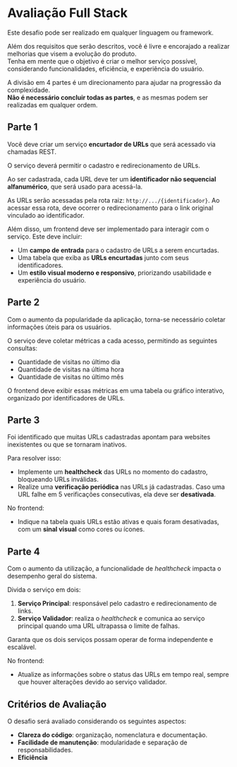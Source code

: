 # Avaliação Full Stack  

Este desafio pode ser realizado em qualquer linguagem ou framework.  

Além dos requisitos que serão descritos, você é livre e encorajado a realizar melhorias que visem a evolução do produto.  
Tenha em mente que o objetivo é criar o melhor serviço possível, considerando funcionalidades, eficiência, e experiência do usuário.  

A divisão em 4 partes é um direcionamento para ajudar na progressão da complexidade.  
**Não é necessário concluir todas as partes**, e as mesmas podem ser realizadas em qualquer ordem.  

## Parte 1  

Você deve criar um serviço **encurtador de URLs** que será acessado via chamadas REST.  

O serviço deverá permitir o cadastro e redirecionamento de URLs.  

Ao ser cadastrada, cada URL deve ter um **identificador não sequencial alfanumérico**, que será usado para acessá-la.  

As URLs serão acessadas pela rota raiz: `http://.../{identificador}`. Ao acessar essa rota, deve ocorrer o redirecionamento para o link original vinculado ao identificador.  

Além disso, um frontend deve ser implementado para interagir com o serviço. Este deve incluir:  
- Um **campo de entrada** para o cadastro de URLs a serem encurtadas.  
- Uma tabela que exiba as **URLs encurtadas** junto com seus identificadores.  
- Um **estilo visual moderno e responsivo**, priorizando usabilidade e experiência do usuário.  

## Parte 2  

Com o aumento da popularidade da aplicação, torna-se necessário coletar informações úteis para os usuários.  

O serviço deve coletar métricas a cada acesso, permitindo as seguintes consultas:  
- Quantidade de visitas no último dia  
- Quantidade de visitas na última hora  
- Quantidade de visitas no último mês  

O frontend deve exibir essas métricas em uma tabela ou gráfico interativo, organizado por identificadores de URLs.  

## Parte 3  

Foi identificado que muitas URLs cadastradas apontam para websites inexistentes ou que se tornaram inativos.  

Para resolver isso:  
- Implemente um **healthcheck** das URLs no momento do cadastro, bloqueando URLs inválidas.  
- Realize uma **verificação periódica** nas URLs já cadastradas. Caso uma URL falhe em 5 verificações consecutivas, ela deve ser **desativada**.  

No frontend:  
- Indique na tabela quais URLs estão ativas e quais foram desativadas, com um **sinal visual** como cores ou ícones.  

## Parte 4  

Com o aumento da utilização, a funcionalidade de *healthcheck* impacta o desempenho geral do sistema.  

Divida o serviço em dois:  
1. **Serviço Principal**: responsável pelo cadastro e redirecionamento de links.  
2. **Serviço Validador**: realiza o *healthcheck* e comunica ao serviço principal quando uma URL ultrapassa o limite de falhas.  

Garanta que os dois serviços possam operar de forma independente e escalável.  

No frontend:  
- Atualize as informações sobre o status das URLs em tempo real, sempre que houver alterações devido ao serviço validador.  

## Critérios de Avaliação  

O desafio será avaliado considerando os seguintes aspectos:  
- **Clareza do código**: organização, nomenclatura e documentação.  
- **Facilidade de manutenção**: modularidade e separação de responsabilidades.  
- **Eficiência**
